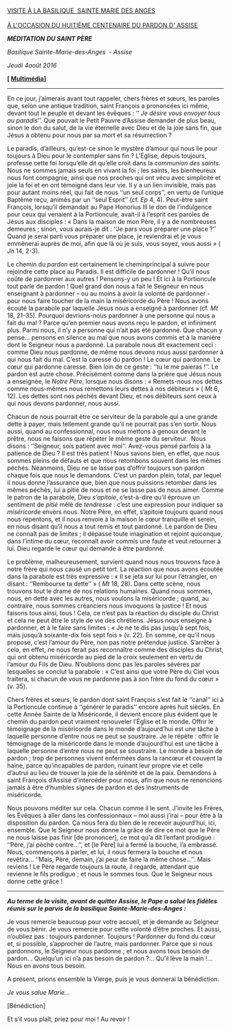 [VISITE À LA BASILIQUE  SAINTE MARIE DES ANGES\
\
À L'OCCASION DU HUITIÈME CENTENAIRE DU PARDON D' ASSISE](http://w2.vatican.va/content/francesco/fr/travels/2016/inside/documents/papa-francesco-santa-maria-degli-angeli-assisi_2016.html)

***MÉDITATION*** ***DU SAINT PÈRE***

*Basilique Sainte-Marie-des-Anges  - Assise*

*Jeudi 4août 2016*

**[ [Multimédia](http://w2.vatican.va/content/francesco/fr/events/event.dir.html/content/vaticanevents/fr/2016/8/4/assisi.html)]**

* * *

En ce jour, j’aimerais avant tout rappeler, chers frères et sœurs, les paroles que, selon une antique tradition, saint François a prononcées ici même, devant tout le peuple et devant les évêques : ‘‘ *Je désire vous envoyer tous au paradis*’’. Que pouvait le Petit Pauvre d’Assise demander de plus beau, sinon le don du salut, de la vie éternelle avec Dieu et de la joie sans fin, que Jésus a obtenu pour nous par sa mort et sa résurrection ?

Le paradis, d’ailleurs, qu’est-ce sinon le mystère d’amour qui nous lie pour toujours à Dieu pour le contempler sans fin ? L’Église, depuis toujours, professe cette foi lorsqu’elle dit qu’elle croit dans la *communion des saints*. Nous ne sommes jamais seuls en vivant la foi ; les saints, les bienheureux nous font compagnie, ainsi que nos proches qui ont vécu avec simplicité et joie la foi et en ont témoigné dans leur vie. Il y a un lien invisible, mais pas pour autant moins réel, qui fait de nous ‘‘un seul corps’’, en vertu de l’unique Baptême reçu, animés par un ‘‘seul Esprit’’ (cf. *Ep* 4, 4). Peut-être saint François, lorsqu’il demandait au Pape Honorius III le don de l’indulgence pour ceux qui venaient à la Portioncule, avait-il à l’esprit ces paroles de Jésus aux disciples : « Dans la maison de mon Père, il y a de nombreuses demeures ; sinon, vous aurais-je dit : ‘‘Je pars vous préparer une place ?’’ Quand je serai parti vous préparer une place, je reviendrai et je vous emmènerai auprès de moi, afin que là où je suis, vous soyez, vous aussi » ( *Jn* 14, 2-3).

Le chemin du *pardon* est certainement le cheminprincipal à suivre pour rejoindre cette place au Paradis. Il est difficile de pardonner ! Qu’il nous coûte de pardonner aux autres ! Pensons-y un peu ! Et ici à la Portioncule tout parle de pardon ! Quel grand don nous a fait le Seigneur en nous enseignant à pardonner – ou au moins à avoir la volonté de pardonner - pour nous faire toucher de la main la miséricorde du Père ! Nous avons écouté la parabole par laquelle Jésus nous a enseigné à pardonner (cf. *Mt* 18, 21-35). Pourquoi devrions-nous pardonner à une personne qui nous a fait du mal ? Parce qu’en premier nous avons reçu le pardon, et infiniment plus. Parmi nous, il n’y a personne qui n’ait pas été pardonné. Que chacun y pense… pensons en silence au mal que nous avons commis et à la manière dont le Seigneur nous a pardonné. La parabole nous dit exactement ceci : comme Dieu nous pardonne, de même nous devons nous aussi pardonner à qui nous fait du mal. C’est la caresse du pardon ! Le cœur qui pardonne. Le cœur qui pardonne caresse. Bien loin de ce geste : ‘‘tu le me paieras !’’. Le pardon est autre chose. Précisément comme dans la prière que Jésus nous a enseignée, le *Notre Père*, lorsque nous disons : « Remets-nous nos dettes comme nous-mêmes nous remettons leurs dettes à nos débiteurs » ( *Mt* 6, 12). Les dettes sont nos péchés devant Dieu, et nos débiteurs sont ceux à qui nous devons pardonner, nous aussi.

Chacun de nous pourrait être ce serviteur de la parabole qui a une grande dette à payer, mais tellement grande qu’il ne pourrait pas s’en sortir. Nous aussi, quand au confessionnal, nous nous mettons à genoux devant le prêtre, nous ne faisons que répéter le même geste du serviteur.  Nous disons : ‘‘Seigneur, sois patient avec moi’’. Avez-vous pensé parfois à la patience de Dieu ? Il est très patient ! Nous savons bien, en effet, que nous sommes pleins de défauts et que nous retombons souvent dans les mêmes péchés. Néanmoins, Dieu ne se lasse pas d’offrir toujours son pardon chaque fois que nous le demandons. C’est un pardon plein, total, par lequel il nous donne l’assurance que, bien que nous puissions retomber dans les mêmes péchés, lui a pitié de nous et ne se lasse pas de nous aimer. Comme le patron de la parabole, Dieu *s’apitoie*, c’est-à-dire qu’il éprouve un sentiment de *pitié* mêlé de *tendresse* : c’est une expression pour indiquer sa *miséricorde* envers nous. Notre Père, en effet, s’apitoie toujours quand nous nous repentons, et il nous renvoie à la maison le cœur tranquille et serein, en nous disant qu’il nous a tout remis et tout pardonné. Le pardon de Dieu ne connaît pas de limites ; il dépasse toute imagination et rejoint quiconque, dans l’intime du cœur, reconnaît avoir commis une faute et veut retourner à lui. Dieu regarde le cœur qui demande à être pardonné.

Le problème, malheureusement, survient quand nous nous trouvons face à notre frère qui nous causé un petit tort. La réaction que nous avons écoutée dans la parabole est très expressive : « Il se jeta sur lui pour l’étrangler, en disant : ‘‘Rembourse ta dette’’ » ( *Mt* 18, 28). Dans cette scène, nous trouvons tout le drame de nos relations humaines. Quand nous sommes, nous, en dette avec les autres, nous voulons la miséricorde ; quand, au contraire, nous sommes créanciers nous invoquons la justice ! Et nous faisons tous ainsi, tous ! Cela, ce n’est pas la réaction du disciple du Christ et cela ne peut être le style de vie des chrétiens. Jésus nous enseigne à pardonner, et à le faire sans limites : « Je ne te dis pas jusqu’à sept fois, mais jusqu’à soixante-dix fois sept fois » (v. 22). En somme, ce qu’il nous propose, c’est l’amour du Père, non pas notre prétendue justice. S’arrêter à cela, en effet, ne nous ferait pas reconnaître comme des disciples du Christ, qui ont obtenu miséricorde au pied de la croix seulement en vertu de l’amour du Fils de Dieu. N’oublions donc pas les paroles sévères par lesquelles se conclut la parabole : « C’est ainsi que votre Père du Ciel vous traitera, si chacun de vous ne pardonne pas à son frère du fond du cœur » (v. 35).

Chers frères et sœurs, le pardon dont saint François s’est fait le ‘‘canal’’ ici à la Portioncule continue à ‘‘générer le paradis’’ encore après huit siècles. En cette Année Sainte de la Miséricorde, il devient encore plus évident que le chemin du pardon peut vraiment renouveler l’Église et le monde. Offrir le témoignage de la miséricorde dans le monde d’aujourd’hui est une tâche à laquelle personne d’entre nous ne peut se soustraire. Je le répète : offrir le témoignage de la miséricorde dans le monde d’aujourd’hui est une tâche à laquelle personne d’entre nous ne peut se soustraire. Le monde a besoin de pardon ; trop de personnes vivent enfermées dans la rancœur et couvent la haine, parce qu’incapables de pardon, ruinant leur propre vie et celle d’autrui au lieu de trouver la joie de la sérénité et de la paix. Demandons à saint François d’Assise d’intercéder pour nous, afin que nous ne renoncions jamais à être d’humbles signes de pardon et des instruments de miséricorde.

Nous pouvons méditer sur cela. Chacun comme il le sent. J’invite les Frères, les Évêques à aller dans les confessionnaux – moi aussi j’irai – pour être à la disposition du pardon. Ça nous fera du bien de le recevoir aujourd’hui, ici, ensemble. Que le Seigneur nous donne la grâce de dire ce mot que le Père ne nous laisse pas finir [de prononcer], ce mot qu’a dit l’enfant prodigue : ‘‘Père, j’ai péché contre…’’, et [le Père] lui a fermé la bouche, l’a embrassé. Nous, commençons à parler, et lui, il nous fermera la bouche et nous revêtira… ‘‘Mais, Père, demain, j’ai peur de faire la même chose…’’. Mais reviens ! Le Père regarde toujours la route, il regarde, attendant que revienne le fils prodigue ; et nous le sommes tous. Que le Seigneur nous donne cette grâce !

* * *

***Au terme de la visite, avant de quitter Assise, le Pape a salué les fidèles réunis sur le parvis de la basilique Sainte-Marie-des-Anges :***

Je vous remercie beaucoup pour votre accueil, et je demande au Seigneur de vous bénir. Je vous remercie pour cette volonté d’être proches. Et aussi, n’oubliez pas : toujours pardonner. Toujours ! Pardonner du fond du cœur et, si possible, s’approcher de l’autre, mais pardonner. Parce que si nous pardonnons, le Seigneur nous pardonne ; et nous avons tous besoin de pardon... Quelqu’un ici n’a pas besoin de pardon ?... Qu’il lève la main !... Nous en avons tous besoin.

A présent, prions ensemble la Vierge, puis je vous donnerai la bénédiction.

*Je vous salue Marie...*

[Bénédiction]

Et s’il vous plaît, priez pour moi ! Au revoir !
